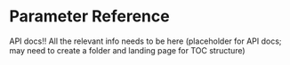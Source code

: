 # Parameter Reference

API docs!! All the relevant info needs to be here (placeholder for API docs; may need to create a folder and landing page for TOC structure)
